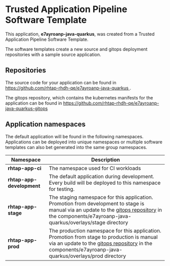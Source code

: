 # Trusted Application Pipeline Software Template

This application, **e7ayroanp-java-quarkus**, was created from a Trusted Application Pipeline Software Template.

The software templates create a new source and gitops deployment repositories with a sample source application. 

## Repositories

The source code for your application can be found in [https://github.com/rhtap-rhdh-qe/e7ayroanp-java-quarkus ](https://github.com/rhtap-rhdh-qe/e7ayroanp-java-quarkus ).
 
The gitops repository, which contains the kubernetes manifests for the application can be found in 
[https://github.com/rhtap-rhdh-qe/e7ayroanp-java-quarkus-gitops ](https://github.com/rhtap-rhdh-qe/e7ayroanp-java-quarkus-gitops ) 

## Application namespaces 

The default application will be found in the following namespaces. Applications can be deployed into unique namespaces or multiple software templates can also bet generated into the same group namespaces.  

|  Namespace   |  Description   |  
| -------- | -------- |
| **rhtap-app-ci** | The namespace used for CI workloads |
| **rhtap-app-development** | The default application during development. Every build will be deployed to this namespace for testing. |
| **rhtap-app-stage** | The staging namespace for this application. Promotion from development to stage is manual via an update to the [gitops repository](https://github.com/rhtap-rhdh-qe/e7ayroanp-java-quarkus-gitops ) in the components/e7ayroanp-java-quarkus/overlays/stage directory |
| **rhtap-app-prod** | The production namespace for this application. Promotion from stage to production is manual via an update to the [gitops repository](https://github.com/rhtap-rhdh-qe/e7ayroanp-java-quarkus-gitops ) in the components/e7ayroanp-java-quarkus/overlays/prod directory |